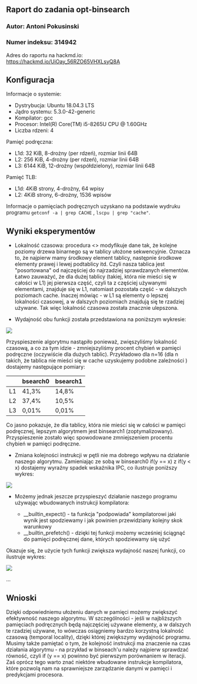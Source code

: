 ## Raport do zadania opt-binsearch

### Autor: Antoni Pokusinski
### Numer indeksu: 314942

Adres do raportu na hackmd.io:
https://hackmd.io/UiOay_56RZO65VHXLsyQ8A

Konfiguracja 
---

Informacje o systemie:

 * Dystrybucja: Ubuntu 18.04.3 LTS
 * Jądro systemu: 5.3.0-42-generic
 * Kompilator: gcc
 * Procesor: Intel(R) Core(TM) i5-8265U CPU @ 1.60GHz
 * Liczba rdzeni: 4

Pamięć podręczna:

 * L1d: 32 KiB, 8-drożny (per rdzeń), rozmiar linii 64B
 * L2: 256 KiB, 4-drożny (per rdzeń), rozmiar linii 64B
 * L3: 6144 KiB, 12-drożny (współdzielony), rozmiar linii 64B

Pamięć TLB:

 * L1d: 4KiB strony, 4-drożny, 64 wpisy
 * L2: 4KiB strony, 6-drożny, 1536 wpisów

Informacje o pamięciach podręcznych uzyskano na podstawie wydruku programu
`getconf -a | grep CACHE` , `lscpu | grep "cache"`.

Wyniki eksperymentów
---
* Lokalność czasowa: procedura <<linearize>> modyfikuje dane tak, że kolejne poziomy drzewa binarnego są w tablicy ułożone sekwencyjnie. Oznacza to, że najpierw mamy środkowy element tablicy, następnie środkowe elementy prawej i lewej podtablicy itd. Czyli nasza tablica jest "posortowana" od najczęściej do najrzadziej sprawdzanych elementów. Łatwo zauważyć, że dla dużej tablicy (takiej, która nie mieści się w całości w L1) jej pierwsza część, czyli ta z częściej używanymi elementami, znajduje się w L1, natomiast pozostała część - w dalszych poziomach cache. Inaczej mówiąc - w L1 są elementy o lepszej lokalności czasowej, a w dalszych poziomiach znajdują się te rzadziej używane. Tak więc lokalność czasowa została znacznie ulepszona.

* Wydajność obu funkcji została przedstawiona na poniższym wykresie:

![](https://i.imgur.com/07iEqxV.png)


Przyspieszenie algorytmu nastąpiło ponieważ, zwięszyliśmy lokalność czasową, a co za tym idzie - zmniejszyliśmy procent chybień w pamięci podręczne (oczywiście dla dużych tablic). Przykładowo dla n=16 (dla n takich, że tablica nie mieści się w cache uzyskujemy podobne zależności ) dostajemy następujące pomiary:

|    | bsearch0 | bsearch1 |
|----|----------|----------|
| L1 | 41,3%    | 14,8%    |
| L2 | 37,4%    | 10,5%    |
| L3 | 0,01%    | 0,01%    |

Co jasno pokazuje, że dla tablicy, która nie mieści się w całości w pamięci podręcznej, lepszym algorytmem jest binsearch1 (zoptymalizowany). Przyspieszenie zostało więc spowodowane zmniejszeniem procentu chybień w pamięci podręczne.

* Zmiana kolejności instrukcji w pętli nie ma dobrego wpływu na działanie naszego algorytmu. Zamieniając ze sobą w binsearch0 if(y == x) z if(y < x) dostajemy wyraźny spadek wskaźnika IPC, co ilustruje poniższy wykres:

![](https://i.imgur.com/9FLQqK3.png)


* Możemy jednak jeszcze przyspieszyć działanie naszego programu używając wbudowanych instrukcji kompilatora:
    
    - __builtin_expect() - ta funkcja "podpowiada" kompilatorowi jaki wynik jest spodziewamy i jak powinien przewidziany kolejny skok warunkowy
    - __builtin_prefetch() - dzięki tej funkcji możemy wcześniej ściągnąć do pamięci podręcznej dane, których spodziewamy się użyć

Okazuje się, że użycie tych funkcji zwiększa wydajność naszej funkcji, co ilustruje wykres:

![](https://i.imgur.com/hXWUmKD.png)


...

Wnioski
---

Dzięki odpowiedniemu ułożeniu danych w pamięci możemy zwiększyć efektywność naszego algorytmu. W szczególności - jeśli w najbliższych pamięciach podręcznych będą najczęściej używane elementy, a w dalszych te rzadziej używane, to wówczas osiągniemy bardzo korzystną lokalność czasową (temporal locality), dzięki której zwiększymy wydajność programu. Musimy także pamiętać o tym, że kolejność instrukcji ma znaczenie na czas działania algorytmu - na przykład w binseach'u należy najpierw sprawdzać równość, czyli if (y == x) powinno być pierwszym porównaniem w iteracji. Zaś oprócz tego warto znać niektóre wbudowane instrukcje kompilatora, które pozwolą nam na sprawniejsze zarządzanie danymi w pamięci i predykcjami procesora.
